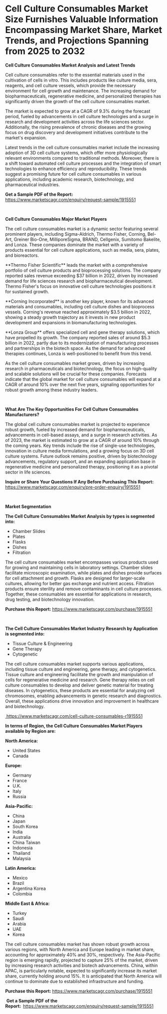 <p><h1>Cell Culture Consumables Market Size Furnishes Valuable Information Encompassing Market Share, Market Trends, and Projections Spanning from 2025 to 2032</h1></p><p><strong>Cell Culture Consumables Market Analysis and Latest Trends</strong></p>
<p><p>Cell culture consumables refer to the essential materials used in the cultivation of cells in vitro. This includes products like culture media, sera, reagents, and cell culture vessels, which provide the necessary environment for cell growth and maintenance. The increasing demand for biopharmaceuticals, regenerative medicine, and personalized therapies has significantly driven the growth of the cell culture consumables market. </p><p>The market is expected to grow at a CAGR of 9.3% during the forecast period, fueled by advancements in cell culture technologies and a surge in research and development activities across the life sciences sector. Additionally, the rising prevalence of chronic diseases and the growing focus on drug discovery and development initiatives contribute to the market's expansion. </p><p>Latest trends in the cell culture consumables market include the increasing adoption of 3D cell culture systems, which offer more physiologically relevant environments compared to traditional methods. Moreover, there is a shift toward automated cell culture processes and the integration of smart technologies to enhance efficiency and reproducibility. These trends suggest a promising future for cell culture consumables in various applications, including academic research, biotechnology, and pharmaceutical industries.</p></p>
<p><strong>Get a Sample PDF of the Report:&nbsp;</strong> <a href="https://www.marketscagr.com/enquiry/request-sample/1915551?utm_campaign=2939&utm_medium=2&utm_source=Github&utm_content=ia&utm_term=13042025&utm_id=cell-culture-consumables">https://www.marketscagr.com/enquiry/request-sample/1915551</a></p>
<p>&nbsp;</p>
<p><strong>Cell Culture Consumables Major Market Players</strong></p>
<p><p>The cell culture consumables market is a dynamic sector featuring several prominent players, including Sigma-Aldrich, Thermo Fisher, Corning, Bel-Art, Greiner Bio-One, MilliporeSigma, BRAND, Cellgenix, Sumitomo Bakelite, and Lonza. These companies dominate the market with a variety of products essential for cell culture applications, such as media, sera, plates, and bioreactors.</p><p>**Thermo Fisher Scientific** leads the market with a comprehensive portfolio of cell culture products and bioprocessing solutions. The company reported sales revenue exceeding $37 billion in 2022, driven by increased demand for life sciences research and biopharmaceutical development. Thermo Fisher's focus on innovative cell culture technologies positions it for sustained growth.</p><p>**Corning Incorporated** is another key player, known for its advanced materials and consumables, including cell culture dishes and bioprocess vessels. Corning's revenue reached approximately $3.5 billion in 2022, showing a steady growth trajectory as it invests in new product development and expansions in biomanufacturing technologies.</p><p>**Lonza Group** offers specialized cell and gene therapy solutions, which have propelled its growth. The company reported sales of around $5.3 billion in 2022, partly due to its modernization of manufacturing processes and partnerships in the biotech space. As the demand for advanced therapies continues, Lonza is well-positioned to benefit from this trend.</p><p>As the cell culture consumables market grows, driven by increasing research in pharmaceuticals and biotechnology, the focus on high-quality and scalable solutions will be crucial for these companies. Forecasts indicate that the global market for cell culture consumables will expand at a CAGR of around 10% over the next five years, signaling opportunities for robust growth among these industry leaders.</p></p>
<p>&nbsp;</p>
<p><strong>What Are The Key Opportunities For Cell Culture Consumables Manufacturers?</strong></p>
<p><p>The global cell culture consumables market is projected to experience robust growth, fueled by increased demand for biopharmaceuticals, advancements in cell-based assays, and a surge in research activities. As of 2023, the market is estimated to grow at a CAGR of around 10% through the coming years. Key trends include the rise of single-use technologies, innovation in culture media formulations, and a growing focus on 3D cell culture systems. Future outlook remains positive, driven by biotechnology advancements, regulatory support, and an expanding application base in regenerative medicine and personalized therapy, positioning it as a pivotal sector in life sciences.</p></p>
<p><strong>Inquire or Share Your Questions If Any Before Purchasing This Report:</strong> <a href="https://www.marketscagr.com/enquiry/pre-order-enquiry/1915551?utm_campaign=2939&utm_medium=2&utm_source=Github&utm_content=ia&utm_term=13042025&utm_id=cell-culture-consumables">https://www.marketscagr.com/enquiry/pre-order-enquiry/1915551</a></p>
<p>&nbsp;</p>
<p><strong>Market Segmentation</strong></p>
<p><strong>The Cell Culture Consumables Market Analysis by types is segmented into:</strong></p>
<p><ul><li>Chamber Slides</li><li>Plates</li><li>Flasks</li><li>Dishes</li><li>Filtration</li></ul></p>
<p><p>The cell culture consumables market encompasses various products used for growing and maintaining cells in laboratory settings. Chamber slides facilitate microscopic examination, while plates and dishes provide surfaces for cell attachment and growth. Flasks are designed for larger-scale cultures, allowing for better gas exchange and nutrient access. Filtration products ensure sterility and remove contaminants in cell culture processes. Together, these consumables are essential for applications in research, drug testing, and biotechnology innovation.</p></p>
<p><strong>Purchase this Report:&nbsp;</strong><a href="https://www.marketscagr.com/purchase/1915551?utm_campaign=2939&utm_medium=2&utm_source=Github&utm_content=ia&utm_term=13042025&utm_id=cell-culture-consumables">https://www.marketscagr.com/purchase/1915551</a></p>
<p>&nbsp;</p>
<p><strong>The Cell Culture Consumables Market Industry Research by Application is segmented into:</strong></p>
<p><ul><li>Tissue Culture & Engineering</li><li>Gene Therapy</li><li>Cytogenetic</li></ul></p>
<p><p>The cell culture consumables market supports various applications, including tissue culture and engineering, gene therapy, and cytogenetics. Tissue culture and engineering facilitate the growth and manipulation of cells for regenerative medicine and research. Gene therapy relies on cell culture consumables to develop and deliver genetic material for treating diseases. In cytogenetics, these products are essential for analyzing cell chromosomes, enabling advancements in genetic research and diagnostics. Overall, these applications drive innovation and improvement in healthcare and biotechnology.</p></p>
<p><a href="https://www.marketscagr.com/cell-culture-consumables-r1915551?utm_campaign=2939&utm_medium=2&utm_source=Github&utm_content=ia&utm_term=13042025&utm_id=cell-culture-consumables">&nbsp;https://www.marketscagr.com/cell-culture-consumables-r1915551</a></p>
<p><strong>In terms of Region, the Cell Culture Consumables Market Players available by Region are:</strong></p>
<p>
    <p> <strong> North America: </strong>
        <ul>
            <li>United States</li>
            <li>Canada</li>
        </ul>
        </p> 
    <p> <strong> Europe: </strong>
        <ul>
            <li>Germany</li>
            <li>France</li>
            <li>U.K.</li>
            <li>Italy</li>
            <li>Russia</li>
        </ul>
        </p> 
    <p> <strong> Asia-Pacific: </strong>
        <ul>
            <li>China</li>
            <li>Japan</li>
            <li>South Korea</li>
            <li>India</li>
            <li>Australia</li>
            <li>China Taiwan</li>
            <li>Indonesia</li>
            <li>Thailand</li>
            <li>Malaysia</li>
        </ul>
        </p> 
    <p> <strong> Latin America: </strong>
        <ul>
            <li>Mexico</li>
            <li>Brazil</li>
            <li>Argentina Korea</li>
            <li>Colombia</li>
        </ul>
        </p> 
    <p> <strong> Middle East & Africa: </strong>
        <ul>
            <li>Turkey</li>
            <li>Saudi</li>
            <li>Arabia</li>
            <li>UAE</li>
            <li>Korea</li>
        </ul>
    </p>
    </p>
<p><p>The cell culture consumables market has shown robust growth across various regions, with North America and Europe leading in market share, accounting for approximately 40% and 30%, respectively. The Asia-Pacific region is emerging rapidly, projected to capture 25% of the market, driven by increasing research activities and biotech advancements. China, within APAC, is particularly notable, expected to significantly increase its market share, currently holding around 15%. It is anticipated that North America will continue to dominate due to established infrastructure and funding.</p></p>
<p><strong>Purchase this Report: </strong><a href="https://www.marketscagr.com/purchase/1915551?utm_campaign=2939&utm_medium=2&utm_source=Github&utm_content=ia&utm_term=13042025&utm_id=cell-culture-consumables">https://www.marketscagr.com/purchase/1915551</a></p>
<p>&nbsp;<strong>Get a Sample PDF of the Report:&nbsp;&nbsp;</strong><a href="https://www.marketscagr.com/enquiry/request-sample/1915551?utm_campaign=2939&utm_medium=2&utm_source=Github&utm_content=ia&utm_term=13042025&utm_id=cell-culture-consumables">https://www.marketscagr.com/enquiry/request-sample/1915551</a></p>
<p><strong></strong></p>
<p><p></p><p></p><p></p></p>